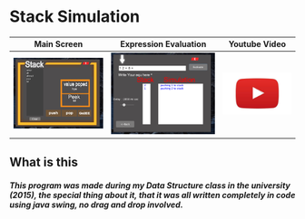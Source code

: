 # Stack Simulation



| Main Screen   | Expression Evaluation    | Youtube Video |
| ---   | ---   | ---   |
|![](https://github.com/omzer/Stack-Simulation/blob/master/src/images/screenshot01.png?raw=true)  | ![](https://github.com/omzer/Stack-Simulation/blob/master/src/images/screenshot02.png?raw=true) | [<img src="https://github.com/omzer/Stack-Simulation/blob/master/src/images/logo.jpg?raw=true">](https://youtu.be/2gB4-clNbHs)


## What is this
##### This program was made during my Data Structure class in the university (2015), the special thing about it, that it was all written completely in code using java swing, no drag and drop involved.